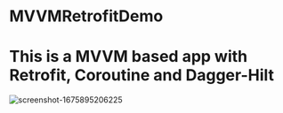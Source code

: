 # MVVMRetrofitDemo

# This is a MVVM based app with Retrofit, Coroutine and Dagger-Hilt 


![screenshot-1675895206225](https://user-images.githubusercontent.com/124617145/217665669-a29fb9b7-dbc8-4d09-b720-5695d8fa443c.png)
